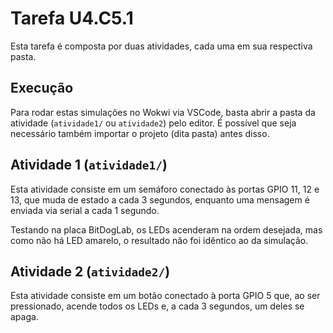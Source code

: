 # Tarefa U4.C5.1

Esta tarefa é composta por duas atividades, cada uma em sua respectiva
pasta.

## Execução

Para rodar estas simulações no Wokwi via VSCode, basta abrir a pasta da
atividade (`atividade1/` ou `atividade2`) pelo editor. É possível que
seja necessário também importar o projeto (dita pasta) antes disso.

## Atividade 1 (`atividade1/`)

Esta atividade consiste em um semáforo conectado às portas GPIO 11, 12 e
13, que muda de estado a cada 3 segundos, enquanto uma mensagem é
enviada via serial a cada 1 segundo.

Testando na placa BitDogLab, os LEDs acenderam na ordem desejada, mas
como não há LED amarelo, o resultado não foi idêntico ao da simulação.

## Atividade 2 (`atividade2/`)

Esta atividade consiste em um botão conectado à porta GPIO 5 que, ao ser
pressionado, acende todos os LEDs e, a cada 3 segundos, um deles se
apaga.
